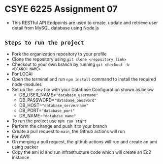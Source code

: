 # CSYE 6225 Assignment 07

- This RESTful API Endpoints are used to create, update and retrieve user detail from MySQL database using Node.js

## `Steps to run the project`

- Fork the organization repository to your profile
- Clone the repository using `git clone <repository link>`
- Checkout to your own branch by running `git checkout -b <BRANCH_NAME>`
- For LOCAl
- Open the terminal and run `npm install` command to install the required node-modules
- Set up the `.env` file with your Database Configuration shown as below
  - DB_USER_NAME=`"database_username"`
  - DB_PASSWORD=`"database_password"`
  - DB_HOST=`"database_servername"`
  - DB_PORT=`"database_port"`
  - DB_NAME=`"database_name"`
- To run the project use `npm run start`
- Perform the change and push it to your branch
- Create a pull request to `main`, the Github actions will run
- For AWS
- On merging a pull request, the github actions will run and create an ami using packer
- Copy the ami id and run infrastructure code which will create an Ec2 instance
